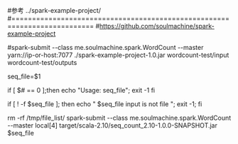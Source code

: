 #参考  ../spark-example-project/
#==========================================================================
#https://github.com/soulmachine/spark-example-project


#spark-submit --class me.soulmachine.spark.WordCount --master yarn://ip-or-host:7077 ./spark-example-project-1.0.jar wordcount-test/input wordcount-test/outputs

seq_file=$1

if [ $# == 0 ];then
echo "Usage:  seq_file";
exit -1 
fi

if [ ! -f  $seq_file ];
then
        echo  " $seq_file  input is not file ";
        exit -1;
fi

rm -rf /tmp/file_list/
spark-submit --class me.soulmachine.spark.WordCount --master local[4]  target/scala-2.10/seq_count_2.10-1.0.0-SNAPSHOT.jar   $seq_file
